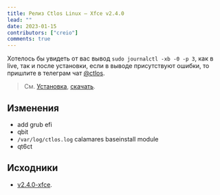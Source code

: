 ```yaml
---
title: Релиз Ctlos Linux — Xfce v2.4.0
lead: ""
date: 2023-01-15
contributors: ["creio"]
comments: true
---
```


Хотелось бы увидеть от вас вывод `sudo journalctl -xb -0 -p 3`, как в live, так и после установки, если в выводе присутствуют ошибки, то пришлите в телеграм чат [@ctlos](https://telegram.me/ctlos).

> См. [Установка](/wiki/install/install-ctlos/), [скачать](/get/).

## Изменения

- add grub efi
- qbit
- `/var/log/ctlos.log` calamares baseinstall module
- qt6ct

## Исходники

- [v2.4.0-xfce](https://github.com/ctlos/ctlosiso/tree/v2.4.0-xfce).
